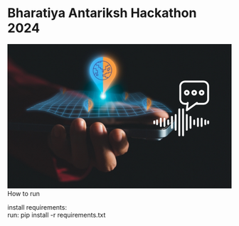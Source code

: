 # Bharatiya Antariksh Hackathon 2024
![logo](img.png)
How to run

install requirements: \
run: pip install -r requirements.txt
